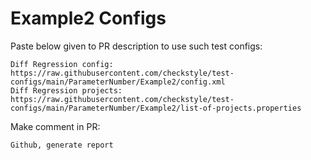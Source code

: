 # Example2 Configs
Paste below given to PR description to use such test configs:
```
Diff Regression config: https://raw.githubusercontent.com/checkstyle/test-configs/main/ParameterNumber/Example2/config.xml
Diff Regression projects: https://raw.githubusercontent.com/checkstyle/test-configs/main/ParameterNumber/Example2/list-of-projects.properties
```
Make comment in PR:
```
Github, generate report
```
